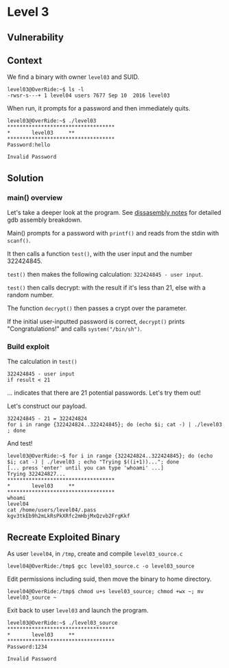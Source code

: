 # Level 3

## Vulnerability



## Context

We find a binary with owner ```level03``` and SUID.
```
level03@OverRide:~$ ls -l
-rwsr-s---+ 1 level04 users 7677 Sep 10  2016 level03
```

When run, it prompts for a password and then immediately quits. 
```
level03@OverRide:~$ ./level03
***********************************
*		level03		**
***********************************
Password:hello

Invalid Password
```

## Solution

### main() overview

Let's take a deeper look at the program. See [dissasembly notes](https://github.com/anyashuka/Override/blob/main/level03/Ressources/disassembly_notes.md) for detailed gdb assembly breakdown.

Main() prompts for a password with ```printf()``` and reads from the stdin with ```scanf()```.

It then calls a function ```test()```, with the user input and the number 322424845. 

```test()``` then makes the following calculation: ```322424845 - user input```. 

```test()``` then calls decrypt: with the result if it's less than 21, else with a random number. 

The function ```decrypt()``` then passes a crypt over the parameter. 

If the initial user-inputted password is correct, ```decrypt()``` prints "Congratulations!" and calls ```system("/bin/sh")```.

### Build exploit

The calculation in ```test()```
```
322424845 - user input
if result < 21
``` 
... indicates that there are 21 potential passwords. Let's try them out!

Let's construct our payload.
```
322424845 - 21 = 322424824
for i in range {322424824..322424845}; do (echo $i; cat -) | ./level03 ; done
```
And test!
```
level03@OverRide:~$ for i in range {322424824..322424845}; do (echo $i; cat -) | ./level03 ; echo "Trying $((i+1))..."; done
[... press 'enter' until you can type 'whoami' ...]
Trying 322424827...
***********************************
*		level03		**
***********************************
whoami
level04
cat /home/users/level04/.pass
kgv3tkEb9h2mLkRsPkXRfc2mHbjMxQzvb2FrgKkf
```

## Recreate Exploited Binary

As user ```level04```, in ```/tmp```, create and compile ```level03_source.c```
```
level04@OverRide:/tmp$ gcc level03_source.c -o level03_source
```

Edit permissions including suid, then move the binary to home directory.
```
level04@OverRide:/tmp$ chmod u+s level03_source; chmod +wx ~; mv level03_source ~
```
Exit back to user ```level03``` and launch the program.
```
level03@OverRide:~$ ./level03_source
***********************************
*		level03		**
***********************************
Password:1234

Invalid Password
```
